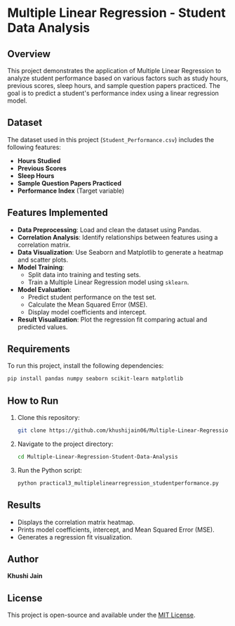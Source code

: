 # Multiple Linear Regression - Student Data Analysis

## Overview
This project demonstrates the application of Multiple Linear Regression to analyze student performance based on various factors such as study hours, previous scores, sleep hours, and sample question papers practiced. The goal is to predict a student's performance index using a linear regression model.

## Dataset
The dataset used in this project (`Student_Performance.csv`) includes the following features:
- **Hours Studied**
- **Previous Scores**
- **Sleep Hours**
- **Sample Question Papers Practiced**
- **Performance Index** (Target variable)

## Features Implemented
- **Data Preprocessing**: Load and clean the dataset using Pandas.
- **Correlation Analysis**: Identify relationships between features using a correlation matrix.
- **Data Visualization**: Use Seaborn and Matplotlib to generate a heatmap and scatter plots.
- **Model Training**:
  - Split data into training and testing sets.
  - Train a Multiple Linear Regression model using `sklearn`.
- **Model Evaluation**:
  - Predict student performance on the test set.
  - Calculate the Mean Squared Error (MSE).
  - Display model coefficients and intercept.
- **Result Visualization**: Plot the regression fit comparing actual and predicted values.

## Requirements
To run this project, install the following dependencies:
```bash
pip install pandas numpy seaborn scikit-learn matplotlib
```

## How to Run
1. Clone this repository:
   ```bash
   git clone https://github.com/khushijain06/Multiple-Linear-Regression-Student-Data-Analysis.git
   ```
2. Navigate to the project directory:
   ```bash
   cd Multiple-Linear-Regression-Student-Data-Analysis
   ```
3. Run the Python script:
   ```bash
   python practical3_multiplelinearregression_studentperformance.py
   ```

## Results
- Displays the correlation matrix heatmap.
- Prints model coefficients, intercept, and Mean Squared Error (MSE).
- Generates a regression fit visualization.

## Author
**Khushi Jain**

## License
This project is open-source and available under the [MIT License](LICENSE).

